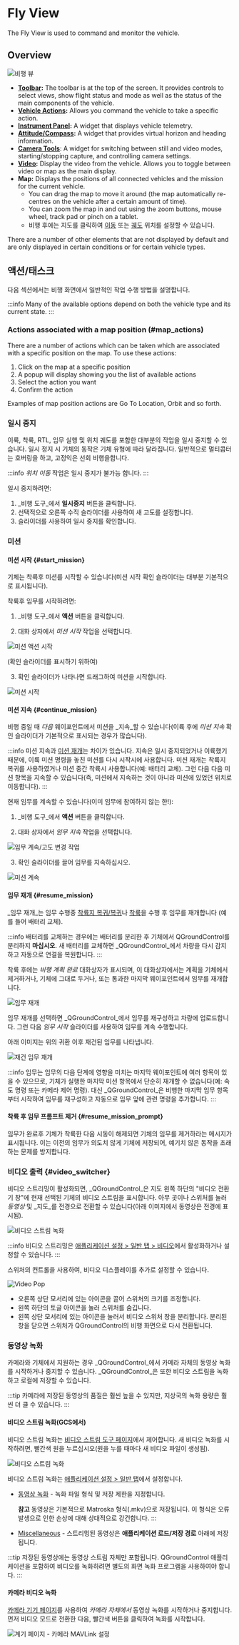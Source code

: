 # Fly View

The Fly View is used to command and monitor the vehicle.

## Overview

![비행 뷰](../../../assets/fly/fly_view_overview.jpg)

- **[Toolbar](fly_view_toolbar.md):** The toolbar is at the top of the screen. It provides controls to select views, show flight status and mode as well as the status of the main components of the vehicle.
- **[Vehicle Actions](fly_tools.md):** Allows you command the vehicle to take a specific action.
- **[Instrument Panel](instrument_panel.md):** A widget that displays vehicle telemetry.
- **[Attitude/Compass](hud.md):** A widget that provides virtual horizon and heading information.
- **[Camera Tools](camera_tools.md)**: A widget for switching between still and video modes, starting/stopping capture, and controlling camera settings.
- **[Video](video.md):** Display the video from the vehicle. Allows you to toggle between video or map as the main display.
- **Map:** Displays the positions of all connected vehicles and the mission for the current vehicle.
  - You can drag the map to move it around (the map automatically re-centres on the vehicle after a certain amount of time).
  - You can zoom the map in and out using the zoom buttons, mouse wheel, track pad or pinch on a tablet.
  - 비행 후에는 지도를 클릭하여 [이동](#goto) 또는 [궤도](#orbit) 위치를 설정할 수 있습니다.

There are a number of other elements that are not displayed by default and are only displayed in certain conditions or for certain vehicle types.

## 액션/태스크

다음 섹션에서는 비행 화면에서 일반적인 작업 수행 방법을 설명합니다.

:::info
Many of the available options depend on both the vehicle type and its current state.
:::

### Actions associated with a map position (#map_actions)

There are a number of actions which can be taken which are associated with a specific position on the map. To use these actions:

1. Click on the map at a specific position
2. A popup will display showing you the list of available actions
3. Select the action you want
4. Confirm the action

Examples of map position actions are Go To Location, Orbit and so forth.

### 일시 중지

이륙, 착륙, RTL, 임무 실행 및 위치 궤도를 포함한 대부분의 작업을 일시 중지할 수 있습니다. 일시 정지 시 기체의 동작은 기체 유형에 따라 달라집니다. 일반적으로 멀티콥터는 호버링을 하고, 고정익은 선회 비행을합니다.

:::info
_위치 이동_ 작업은 일시 중지가 불가능 합니다.
:::

일시 중지하려면:

1. _비행 도구_에서 **일시중지** 버튼을 클릭합니다.
2. 선택적으로 오른쪽 수직 슬라이더를 사용하여 새 고도를 설정합니다.
3. 슬라이더를 사용하여 일시 중지를 확인합니다.

### 미션

#### 미션 시작 {#start_mission}

기체는 착륙후 미션를 시작할 수 있습니다(미션 시작 확인 슬라이더는 대부분 기본적으로 표시됩니다).

착륙후 임무를 시작하려면:

1. _비행 도구_에서 **액션** 버튼을 클릭합니다.

2. 대화 상자에서 _미션 시작_ 작업을 선택합니다.

  ![미션 액션 시작](../../../assets/fly/start_mission_action.jpg)

  (확인 슬라이더를 표시하기 위하여)

3. 확인 슬라이더가 나타나면 드래그하여 미션을 시작합니다.

  ![미션 시작](../../../assets/fly/start_mission.jpg)

#### 미션 지속 {#continue_mission}

비행 중일 때 _다음_ 웨이포인트에서 미션을 _지속_할 수 있습니다(이륙 후에 _미션 지속_ 확인 슬라이더가 기본적으로 표시되는 경우가 많습니다).

:::info
미션 지속과 [미션 재개](#resume_mission)는 차이가 있습니다.
지속은 일시 중지되었거나 이륙했기 때문에, 이륙 미션 명령을 놓친 미션를 다시 시작시에 사용합니다.
미션 재개는 착륙지 복귀를 사용하였거나 미션 중간 착륙시 사용합니다(예: 배터리 교체). 그런 다음 다음 미션 항목을 지속할 수 있습니다(즉, 미션에서 지속하는 것이 아니라 미션에 있었던 위치로 이동합니다).
:::

현재 임무를 계속할 수 있습니다(이미 임무에 참여하지 않는 한!):

1. _비행 도구_에서 **액션** 버튼을 클릭합니다.

2. 대화 상자에서 _임무 지속_ 작업을 선택합니다.

  ![임무 계속/고도 변경 작업](../../../assets/fly/continue_mission_change_altitude_action.jpg)

3. 확인 슬라이더를 끌어 임무를 지속하십시오.

  ![미션 계속](../../../assets/fly/continue_mission.jpg)

#### 임무 재개 {#resume_mission}

_임무 재개_는 임무 수행중 [착륙지 복귀/복귀](#rtl)나 [착륙](#land)을 수행 후 임무를 재개합니다 (예를 들어 배터리 교체).

:::info
배터리를 교체하는 경우에는 배터리를 분리한 후 기체에서 QGroundControl를 분리하지 **마십시오**.
새 배터리를 교체하면 _QGroundControl_에서 차량을 다시 감지하고 자동으로 연결을 복원합니다.
:::

착륙 후에는 _비행 계획 완료_ 대화상자가 표시되며, 이 대화상자에서는 계획을 기체에서 제거하거나, 기체에 그대로 두거나, 또는 통과한 마지막 웨이포인트에서 임무를 재개합니다.

![임무 재개](../../../assets/fly/resume_mission.jpg)

임무 재개를 선택하면 _QGroundControl_에서 임무를 재구성하고 차량에 업로드합니다.
그런 다음 _임무 시작_ 슬라이더를 사용하여 임무를 계속 수행합니다.

아래 이미지는 위의 귀환 이후 재건된 임무를 나타냅니다.

![재건 임무 재개](../../../assets/fly/resume_mission_rebuilt.jpg)

:::info
임무는 임무의 다음 단계에 영향을 미치는 마지막 웨이포인트에 여러 항목이 있을 수 있으므로, 기체가 실행한 마지막 미션 항목에서 단순히 재개할 수 없습니다(예: 속도 명령 또는 카메라 제어 명령).
대신 _QGroundControl_은 비행한 마지막 임무 항목부터 시작하여 임무를 재구성하고 자동으로 임무 앞에 관련 명령을 추가합니다.
:::

#### 착륙 후 임무 프롬프트 제거 {#resume_mission_prompt}

임무가 완료후 기체가 착륙한 다음 시동이 해제되면 기체의 임무를 제거하라는 메시지가 표시됩니다.
이는 이전의 임무가 의도치 않게 기체에 저장되어, 예기치 않은 동작을 초래하는 문제를 방지합니다.

### 비디오 출력 {#video_switcher}

비디오 스트리밍이 활성화되면, _QGroundControl_은 지도 왼쪽 하단의 "비디오 전환기 창"에 현재 선택된 기체의 비디오 스트림을 표시합니다.
아무 곳이나 스위처를 눌러 _동영상_ 및 _지도_를 전경으로 전환할 수 있습니다(아래 이미지에서 동영상은 전경에 표시됨).

![비디오 스트림 녹화](../../../assets/fly/video_record.jpg)

:::info
비디오 스트리밍은 [애플리케이션 설정 > 일반 탭 > 비디오](../settings_view/general.md#video)에서 활성화하거나 설정할 수 있습니다.
:::

스위처의 컨트롤을 사용하여, 비디오 디스플레이를 추가로 설정할 수 있습니다.

![Video Pop](../../../assets/fly/video_pop.jpg)

- 오른쪽 상단 모서리에 있는 아이콘을 끌어 스위처의 크기를 조정합니다.
- 왼쪽 하단의 토글 아이콘을 눌러 스위처를 숨깁니다.
- 왼쪽 상단 모서리에 있는 아이콘을 눌러서 비디오 스위처 창을 분리합니다.
  분리된 창을 닫으면 스위처가 QGroundControl의 비행 화면으로 다시 전환됩니다.

### 동영상 녹화

카메라와 기체에서 지원하는 경우 _QGroundControl_에서 카메라 자체의 동영상 녹화를 시작하거나 중지할 수 있습니다. _QGroundControl_은 또한 비디오 스트림을 녹화하고 로컬에 저장할 수 있습니다.

:::tip
카메라에 저장된 동영상의 품질은 훨씬 높을 수 있지만, 지상국의 녹화 용량은 훨씬 더 클 수 있습니다.
:::

#### 비디오 스트림 녹화(GCS에서)

비디오 스트림 녹화는 [비디오 스트림 도구 페이지](#video_instrument_page)에서 제어합니다.
새 비디오 녹화를 시작하려면, 빨간색 원을 누르십시오(원을 누를 때마다 새 비디오 파일이 생성됨).

![비디오 스트림 녹화](../../../assets/fly/video_record.jpg)

비디오 스트림 녹화는 [애플리케이션 설정 > 일반 탭](../settings_view/general.md)에서 설정합니다.

- [동영상 녹화](../settings_view/general.md#video-recording) - 녹화 파일 형식 및 저장 제한을 지정합니다.

  **참고** 동영상은 기본적으로 Matroska 형식(.mkv)으로 저장됩니다.
  이 형식은 오류 발생으로 인한 손상에 대해 상대적으로 강건합니다.
  :::

- [Miscellaneous](../settings_view/general.md#miscellaneous) - 스트리밍된 동영상은 **애플리케이션 로드/저장 경로** 아래에 저장됩니다.

:::tip
저장된 동영상에는 동영상 스트림 자체만 포함됩니다.
QGroundControl 애플리케이션을 포함하여 비디오를 녹화하려면 별도의 화면 녹화 프로그램을 사용하여야 합니다.
:::

#### 카메라 비디오 녹화

[카메라 기기 페이지](#camera_instrument_page)를 사용하여 _카메라 자체에서_ 동영상 녹화를 시작하거나 중지합니다.
먼저 비디오 모드로 전환한 다음, 빨간색 버튼을 클릭하여 녹화를 시작합니다.

![계기 페이지 - 카메라 MAVLink 설정](../../../assets/fly/instrument_page_camera_mavlink.jpg)
